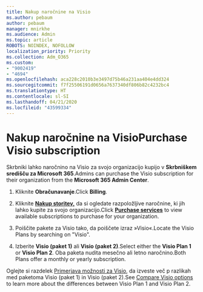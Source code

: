 ```yaml
---
title: Nakup naročnine na Visio
ms.author: pebaum
author: pebaum
manager: mnirkhe
ms.audience: Admin
ms.topic: article
ROBOTS: NOINDEX, NOFOLLOW
localization_priority: Priority
ms.collection: Adm_O365
ms.custom:
- "9002419"
- "4694"
ms.openlocfilehash: aca228c2010b3e3497d75b46a231aa404e4dd324
ms.sourcegitcommit: f7f25506191d0656a7637340df806b82c4232bc4
ms.translationtype: HT
ms.contentlocale: sl-SI
ms.lasthandoff: 04/21/2020
ms.locfileid: "43599334"
---
```

# <a name="purchase-visio-subscription"></a><span data-ttu-id="82f11-102">Nakup naročnine na Visio</span><span class="sxs-lookup"><span data-stu-id="82f11-102">Purchase Visio subscription</span></span>

<span data-ttu-id="82f11-103">Skrbniki lahko naročnino na Visio za svojo organizacijo kupijo v **Skrbniškem središču za Microsoft 365**.</span><span class="sxs-lookup"><span data-stu-id="82f11-103">Admins can purchase the Visio subscription for their organization from the **Microsoft 365 Admin Center**.</span></span>

1. <span data-ttu-id="82f11-104">Kliknite **Obračunavanje**.</span><span class="sxs-lookup"><span data-stu-id="82f11-104">Click **Billing**.</span></span>

2. <span data-ttu-id="82f11-105">Kliknite **[Nakup storitev,](https://go.microsoft.com/fwlink/p/?linkid=868433)** da si ogledate razpoložljive naročnine, ki jih lahko kupite za svojo organizacijo.</span><span class="sxs-lookup"><span data-stu-id="82f11-105">Click **[Purchase services](https://go.microsoft.com/fwlink/p/?linkid=868433)** to view available subscriptions to purchase for your organization.</span></span>

3. <span data-ttu-id="82f11-106">Poiščite pakete za Visio tako, da poiščete izraz »Visio«.</span><span class="sxs-lookup"><span data-stu-id="82f11-106">Locate the Visio Plans by searching on "Visio".</span></span>

4. <span data-ttu-id="82f11-107">Izberite **Visio (paket 1)** ali **Visio (paket 2)**.</span><span class="sxs-lookup"><span data-stu-id="82f11-107">Select either the **Visio Plan 1** or **Visio Plan 2**.</span></span> <span data-ttu-id="82f11-108">Oba paketa nudita mesečno ali letno naročnino.</span><span class="sxs-lookup"><span data-stu-id="82f11-108">Both Plans offer a monthly or yearly subscription.</span></span>

<span data-ttu-id="82f11-109">Oglejte si razdelek [Primerjava možnosti za Visio](https://products.office.com/Visio/microsoft-visio-plans-and-pricing-compare-visio-options), da izveste več p razlikah med paketoma Visio (paket 1) in Visio (paket 2).</span><span class="sxs-lookup"><span data-stu-id="82f11-109">See [Compare Visio options](https://products.office.com/Visio/microsoft-visio-plans-and-pricing-compare-visio-options) to learn more about the differences between Visio Plan 1 and Visio Plan 2.</span></span> 
